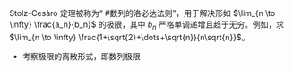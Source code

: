 Stolz-Cesàro 定理被称为“ #数列的洛必达法则”，用于解决形如 $\lim_{n \to \infty} \frac{a_n}{b_n}$ 的极限，其中 $b_n$ 严格单调递增且趋于无穷。例如，求 $\lim_{n \to \infty} \frac{1+\sqrt{2}+\dots+\sqrt{n}}{n\sqrt{n}}$。
-   考察极限的离散形式，即数列极限 